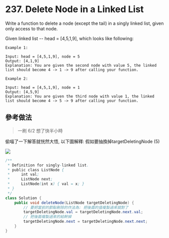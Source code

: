 # 237. Delete Node in a Linked List

Write a function to delete a node (except the tail) in a singly linked list, given only access to that node.

Given linked list -- head = [4,5,1,9], which looks like following:

```
Example 1:

Input: head = [4,5,1,9], node = 5
Output: [4,1,9]
Explanation: You are given the second node with value 5, the linked list should become 4 -> 1 -> 9 after calling your function.
```
```
Example 2:

Input: head = [4,5,1,9], node = 1
Output: [4,5,9]
Explanation: You are given the third node with value 1, the linked list should become 4 -> 5 -> 9 after calling your function.
```

## 參考做法

> 一刷 6/2 想了快半小時

偷喵了一下解答就恍然大悟, 以下圖解釋:
假如要抽換掉targetDeletingNode (5)

![](https://i.imgur.com/xrKkigx.png)


```java
/**
 * Definition for singly-linked list.
 * public class ListNode {
 *     int val;
 *     ListNode next;
 *     ListNode(int x) { val = x; }
 * }
 */
class Solution {
    public void deleteNode(ListNode targetDeletingNode) {
        // 要把當前的節點刪除的作法為: 把後面的值複製過來就對了
        targetDeletingNode.val = targetDeletingNode.next.val;
        // 把後面複製過來的給幹掉
        targetDeletingNode.next = targetDeletingNode.next.next;
    }
}
```
